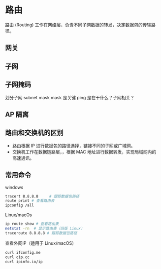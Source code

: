 # 路由
路由 (Routing) 工作在网络层，负责不同子网数据的转发，决定数据包的传输路径。

## 网关
## 子网

## 子网掩码
划分子网
subnet mask
mask 是关键
ping 是在干什么？子网相关？
## AP 隔离

## 路由和交换机的区别
- 路由根据 IP 进行数据包的路径选择，链接不同的子网或广域网。  
- 交换机工作在数据链路层，，根据 MAC 地址进行数据转发，实现局域网内的高速通讯。

## 常用命令
windows
```sh
tracert 8.8.8.8     # 跟踪数据包路径  
route print # 查看路由表
ipconfig /all
```

Linux/macOs
```sh
ip route show # 查看路由表  
netstat -rn  # 显示路由表（旧版 Linux）  
traceroute 8.8.8.8 # 跟踪数据包路径
```

查看外网IP（适用于 Linux/macOS）
```sh
curl ifconfig.me
curl cip.cc
curl ipinfo.io/ip
```

